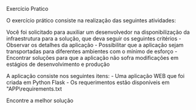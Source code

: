 Exercício Pratico

O exercício prático consiste na realização das seguintes atividades:

Você foi solicitado para auxiliar um desenvolvedor na disponibilização da infraestrutura para a solução, que deva seguir os seguintes critérios
	- Observar os detalhes da aplicação
	- Possibilitar que a aplicação sejam transportadas para diferentes ambientes com o mínimo de esforço
	- Encontrar soluções para que a aplicação não sofra modificações em estágios de desenvolvimento e produção

A aplicação consiste nos seguintes itens:
	- Uma aplicação WEB que foi criada em Python Flask 
	- Os requerimentos estão disponíveis em "APP\requirements.txt

Encontre a melhor solução
